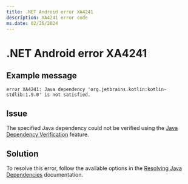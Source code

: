 ```yaml
---
title: .NET Android error XA4241
description: XA4241 error code
ms.date: 02/26/2024
---
```

# .NET Android error XA4241

## Example message

```
error XA4241: Java dependency 'org.jetbrains.kotlin:kotlin-stdlib:1.9.0' is not satisfied.
```

## Issue

The specified Java dependency could not be verified using the [Java Dependency Verification](../JavaDependencyVerification.md)
feature.

## Solution

To resolve this error, follow the available options in the [Resolving Java Dependencies](../ResolvingJavaDependencies.md)
documentation.
